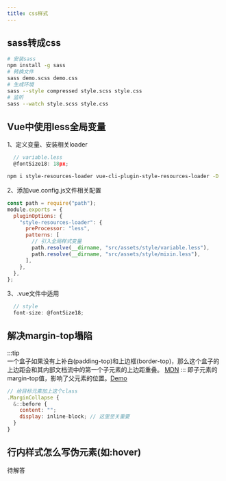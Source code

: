 ```yaml
---
title: css样式
---
```

## sass转成css
```bash
# 安装sass
npm install -g sass
# 转换文件
sass demo.scss demo.css
# 生成环境
sass --style compressed style.scss style.css
# 监听
sass --watch style.scss style.css
```

## Vue中使用less全局变量
1、定义变量、安装相关loader
```js
  // variable.less
  @fontSize18: 18px;
```
```bash
npm i style-resources-loader vue-cli-plugin-style-resources-loader -D
```
2、添加vue.config.js文件相关配置
```js
const path = require("path");
module.exports = {
  pluginOptions: {
    "style-resources-loader": {
      preProcessor: "less",
      patterns: [
        // 引入全局样式变量
        path.resolve(__dirname, "src/assets/style/variable.less"),
        path.resolve(__dirname, "src/assets/style/mixin.less"),
      ],
    },
  },
};
```
3、.vue文件中适用
```js
  // style
  font-size: @fontSize18;
```

## 解决margin-top塌陷
:::tip   
一个盒子如果没有上补白(padding-top)和上边框(border-top)，那么这个盒子的上边距会和其内部文档流中的第一个子元素的上边距重叠。
[MDN](https://developer.mozilla.org/zh-CN/docs/Web/CSS/CSS_Box_Model/Mastering_margin_collapsing)
:::
即子元素的margin-top值，影响了父元素的位置。[Demo](https://wswplay.github.io/vdemo/#/css/margin)
```js
// 给目标元素加上这个class
.MarginCollapse {
  &::before {
    content: "";
    display: inline-block; // 这里至关重要
  }
}
```

## 行内样式怎么写伪元素(如:hover)
待解答